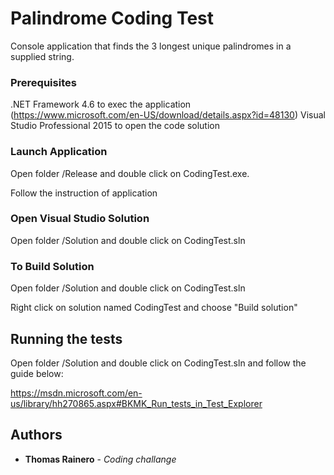 # Palindrome Coding Test

Console application that finds the 3 longest unique palindromes in a supplied string.

### Prerequisites

.NET Framework 4.6 to exec the application (https://www.microsoft.com/en-US/download/details.aspx?id=48130)
Visual Studio Professional 2015 to open the code solution

### Launch Application

Open folder /Release and double click on CodingTest.exe.

Follow the instruction of application

### Open Visual Studio Solution

Open folder /Solution and double click on CodingTest.sln

### To Build Solution

Open folder /Solution and double click on CodingTest.sln

Right click on solution named CodingTest and choose "Build solution"

## Running the tests

Open folder /Solution and double click on CodingTest.sln and follow the guide below:

https://msdn.microsoft.com/en-us/library/hh270865.aspx#BKMK_Run_tests_in_Test_Explorer

## Authors

* **Thomas Rainero** - *Coding challange* 